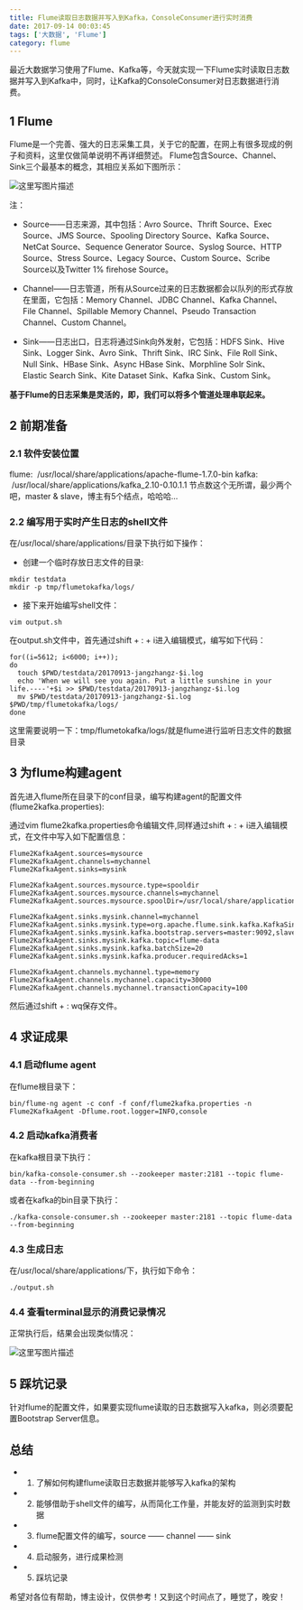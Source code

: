 ```yaml
---
title: Flume读取日志数据并写入到Kafka，ConsoleConsumer进行实时消费
date: 2017-09-14 00:03:45
tags: ['大数据', 'Flume']
category: flume
---
```


最近大数据学习使用了Flume、Kafka等，今天就实现一下Flume实时读取日志数据并写入到Kafka中，同时，让Kafka的ConsoleConsumer对日志数据进行消费。

## 1 Flume

Flume是一个完善、强大的日志采集工具，关于它的配置，在网上有很多现成的例子和资料，这里仅做简单说明不再详细赘述。
Flume包含Source、Channel、Sink三个最基本的概念，其相应关系如下图所示：

![这里写图片描述](https://github.com/buildupchao/ImgStore/blob/master/blog/2017-09-14-1.png?raw=true)

注：
- Source——日志来源，其中包括：Avro Source、Thrift Source、Exec Source、JMS Source、Spooling Directory Source、Kafka Source、NetCat Source、Sequence Generator Source、Syslog Source、HTTP Source、Stress Source、Legacy Source、Custom Source、Scribe Source以及Twitter 1% firehose Source。

- Channel——日志管道，所有从Source过来的日志数据都会以队列的形式存放在里面，它包括：Memory Channel、JDBC Channel、Kafka Channel、File Channel、Spillable Memory Channel、Pseudo Transaction Channel、Custom Channel。

- Sink——日志出口，日志将通过Sink向外发射，它包括：HDFS Sink、Hive Sink、Logger Sink、Avro Sink、Thrift Sink、IRC Sink、File Roll Sink、Null Sink、HBase Sink、Async HBase Sink、Morphline Solr Sink、Elastic Search Sink、Kite Dataset Sink、Kafka Sink、Custom Sink。

<strong>基于Flume的日志采集是灵活的，即，我们可以将多个管道处理串联起来。</strong>

## 2 前期准备

### 2.1 软件安装位置

flume:  /usr/local/share/applications/apache-flume-1.7.0-bin
kafka:  /usr/local/share/applications/kafka_2.10-0.10.1.1
节点数这个无所谓，最少两个吧，master & slave，博主有5个结点，哈哈哈...

### 2.2 编写用于实时产生日志的shell文件

在/usr/local/share/applications/目录下执行如下操作：

- 创建一个临时存放日志文件的目录:

```
mkdir testdata
mkdir -p tmp/flumetokafka/logs/
```

- 接下来开始编写shell文件：

```
vim output.sh
```

在output.sh文件中，首先通过shift + : + i进入编辑模式，编写如下代码：

```
for((i=5612; i<6000; i++));
do
  touch $PWD/testdata/20170913-jangzhangz-$i.log
  echo 'When we will see you again. Put a little sunshine in your life.----'+$i >> $PWD/testdata/20170913-jangzhangz-$i.log
  mv $PWD/testdata/20170913-jangzhangz-$i.log $PWD/tmp/flumetokafka/logs/
done
```

这里需要说明一下：tmp/flumetokafka/logs/就是flume进行监听日志文件的数据目录

## 3 为flume构建agent

首先进入flume所在目录下的conf目录，编写构建agent的配置文件(flume2kafka.properties):

通过vim flume2kafka.properties命令编辑文件,同样通过shift + : + i进入编辑模式，在文件中写入如下配置信息：

```
Flume2KafkaAgent.sources=mysource
Flume2KafkaAgent.channels=mychannel
Flume2KafkaAgent.sinks=mysink

Flume2KafkaAgent.sources.mysource.type=spooldir
Flume2KafkaAgent.sources.mysource.channels=mychannel
Flume2KafkaAgent.sources.mysource.spoolDir=/usr/local/share/applications/tmp/flumetokafka/logs

Flume2KafkaAgent.sinks.mysink.channel=mychannel
Flume2KafkaAgent.sinks.mysink.type=org.apache.flume.sink.kafka.KafkaSink
Flume2KafkaAgent.sinks.mysink.kafka.bootstrap.servers=master:9092,slave1:9092,slave2:9092,slave3:9092
Flume2KafkaAgent.sinks.mysink.kafka.topic=flume-data
Flume2KafkaAgent.sinks.mysink.kafka.batchSize=20
Flume2KafkaAgent.sinks.mysink.kafka.producer.requiredAcks=1

Flume2KafkaAgent.channels.mychannel.type=memory
Flume2KafkaAgent.channels.mychannel.capacity=30000
Flume2KafkaAgent.channels.mychannel.transactionCapacity=100
```

然后通过shift + : wq保存文件。

## 4 求证成果
### 4.1 启动flume agent

在flume根目录下：

```
bin/flume-ng agent -c conf -f conf/flume2kafka.properties -n Flume2KafkaAgent -Dflume.root.logger=INFO,console
```

### 4.2 启动kafka消费者

在kafka根目录下执行：

```
bin/kafka-console-consumer.sh --zookeeper master:2181 --topic flume-data --from-beginning
```

或者在kafka的bin目录下执行：

```
./kafka-console-consumer.sh --zookeeper master:2181 --topic flume-data --from-beginning
```

### 4.3 生成日志

在/usr/local/share/applications/下，执行如下命令：

```
./output.sh
```

### 4.4 查看terminal显示的消费记录情况

正常执行后，结果会出现类似情况：

![这里写图片描述](https://github.com/buildupchao/ImgStore/blob/master/blog/2017-09-14-2.png?raw=true)

## 5 踩坑记录

针对flume的配置文件，如果要实现flume读取的日志数据写入kafka，则必须要配置Bootstrap Server信息。


## 总结

- 1) 了解如何构建flume读取日志数据并能够写入kafka的架构

- 2) 能够借助于shell文件的编写，从而简化工作量，并能友好的监测到实时数据

- 3) flume配置文件的编写，source —— channel —— sink

- 4) 启动服务，进行成果检测

- 5) 踩坑记录

希望对各位有帮助，博主设计，仅供参考！又到这个时间点了，睡觉了，晚安！
